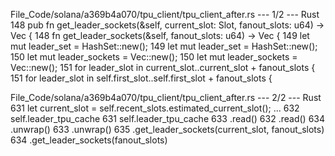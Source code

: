 File_Code/solana/a369b4a070/tpu_client/tpu_client_after.rs --- 1/2 --- Rust
148     pub fn get_leader_sockets(&self, current_slot: Slot, fanout_slots: u64) -> Vec<SocketAddr> {                                                         148     fn get_leader_sockets(&self, fanout_slots: u64) -> Vec<SocketAddr> {
149         let mut leader_set = HashSet::new();                                                                                                             149         let mut leader_set = HashSet::new();
150         let mut leader_sockets = Vec::new();                                                                                                             150         let mut leader_sockets = Vec::new();
151         for leader_slot in current_slot..current_slot + fanout_slots {                                                                                   151         for leader_slot in self.first_slot..self.first_slot + fanout_slots {

File_Code/solana/a369b4a070/tpu_client/tpu_client_after.rs --- 2/2 --- Rust
631         let current_slot = self.recent_slots.estimated_current_slot();                                                                                   ... 
632         self.leader_tpu_cache                                                                                                                            631         self.leader_tpu_cache
633             .read()                                                                                                                                      632             .read()
634             .unwrap()                                                                                                                                    633             .unwrap()
635             .get_leader_sockets(current_slot, fanout_slots)                                                                                              634             .get_leader_sockets(fanout_slots)

